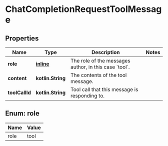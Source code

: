 
# ChatCompletionRequestToolMessage

## Properties
Name | Type | Description | Notes
------------ | ------------- | ------------- | -------------
**role** | [**inline**](#Role) | The role of the messages author, in this case &#x60;tool&#x60;. | 
**content** | **kotlin.String** | The contents of the tool message. | 
**toolCallId** | **kotlin.String** | Tool call that this message is responding to. | 


<a id="Role"></a>
## Enum: role
Name | Value
---- | -----
role | tool



